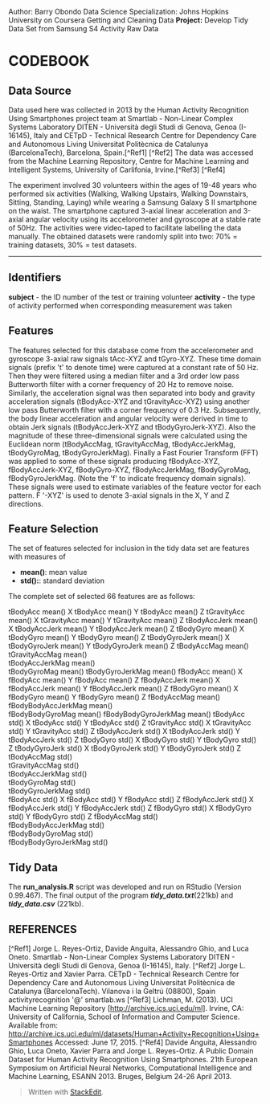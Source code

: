 Author: Barry Obondo
Data Science Specialization: Johns Hopkins University on Coursera
Getting and Cleaning Data
**Project:** Develop Tidy Data Set from Samsung S4 Activity Raw Data


CODEBOOK
==

Data Source
--
Data used here was collected in 2013 by the Human Activity Recognition Using Smartphones project team at Smartlab - Non-Linear Complex Systems Laboratory DITEN - Università degli Studi di Genova, Genoa (I-16145), Italy and CETpD - Technical Research Centre for Dependency Care and Autonomous Living Universitat Politècnica de Catalunya (BarcelonaTech), Barcelona, Spain.[^Ref1] [^Ref2] The data was accessed from the Machine Learning Repository, Centre for Machine Learning and Intelligent Systems, University of Carlifonia, Irvine.[^Ref3] [^Ref4] 

The experiment involved 30 volunteers within the ages of 19-48 years who performed six activities (Walking, Walking Upstairs, Walking Downstairs, Sitting, Standing, Laying) while wearing a Samsung Galaxy S II smartphone on the waist. The smartphone captured 3-axial linear acceleration and 3-axial angular velocity using its accelorometer and gyroscope at a stable rate of 50Hz. The activities were video-taped to facilitate labelling the data manually.
The obtained datasets were randomly split into two: 70% = training datasets, 30% = test datasets.

---
Identifiers
----------
**subject** - the ID number of the test or training volunteer
**activity** - the type of activity performed when corresponding measurement was taken

Features
--
The features selected for this database come from the accelerometer and gyroscope 3-axial raw signals tAcc-XYZ and tGyro-XYZ. These time domain signals (prefix 't' to denote time) were captured at a constant rate of 50 Hz. Then they were filtered using a median filter and a 3rd order low pass Butterworth filter with a corner frequency of 20 Hz to remove noise. Similarly, the acceleration signal was then separated into body and gravity acceleration signals (tBodyAcc-XYZ and tGravityAcc-XYZ) using another low pass Butterworth filter with a corner frequency of 0.3 Hz. 
Subsequently, the body linear acceleration and angular velocity were derived in time to obtain Jerk signals (tBodyAccJerk-XYZ and tBodyGyroJerk-XYZ). Also the magnitude of these three-dimensional signals were calculated using the Euclidean norm (tBodyAccMag, tGravityAccMag, tBodyAccJerkMag, tBodyGyroMag, tBodyGyroJerkMag). 
Finally a Fast Fourier Transform (FFT) was applied to some of these signals producing fBodyAcc-XYZ, fBodyAccJerk-XYZ, fBodyGyro-XYZ, fBodyAccJerkMag, fBodyGyroMag, fBodyGyroJerkMag. (Note the 'f' to indicate frequency domain signals). 
These signals were used to estimate variables of the feature vector for each pattern.
F
'-XYZ' is used to denote 3-axial signals in the X, Y and Z directions.

Feature Selection
--
The set of features selected for inclusion in the tidy data set are features with measures of 

 - **mean()**: mean value
 - **std():**: standard deviation

The complete set of selected 66 features are as follows:

tBodyAcc mean()	X
tBodyAcc mean()	Y
tBodyAcc mean()	Z
tGravityAcc mean()	X
tGravityAcc mean()	Y
tGravityAcc mean()	Z
tBodyAccJerk mean()	X
tBodyAccJerk mean()	Y
tBodyAccJerk mean()	Z
tBodyGyro mean()	X
tBodyGyro mean()	Y
tBodyGyro mean()	Z
tBodyGyroJerk mean()	X
tBodyGyroJerk mean()	Y
tBodyGyroJerk mean()	Z
tBodyAccMag mean()	
tGravityAccMag mean()	
tBodyAccJerkMag mean()	
tBodyGyroMag mean()	
tBodyGyroJerkMag mean()	
fBodyAcc mean()	X
fBodyAcc mean()	Y
fBodyAcc mean()	Z
fBodyAccJerk mean()	X
fBodyAccJerk mean()	Y
fBodyAccJerk mean()	Z
fBodyGyro mean()	X
fBodyGyro mean()	Y
fBodyGyro mean()	Z
fBodyAccMag mean()	
fBodyBodyAccJerkMag mean()	
fBodyBodyGyroMag mean()	
fBodyBodyGyroJerkMag mean()	
tBodyAcc std()	X
tBodyAcc std()	Y
tBodyAcc std()	Z
tGravityAcc std()	X
tGravityAcc std()	Y
tGravityAcc std()	Z
tBodyAccJerk std()	X
tBodyAccJerk std()	Y
tBodyAccJerk std()	Z
tBodyGyro std()	X
tBodyGyro std()	Y
tBodyGyro std()	Z
tBodyGyroJerk std()	X
tBodyGyroJerk std()	Y
tBodyGyroJerk std()	Z
tBodyAccMag std()	
tGravityAccMag std()	
tBodyAccJerkMag std()	
tBodyGyroMag std()	
tBodyGyroJerkMag std()	
fBodyAcc std()	X
fBodyAcc std()	Y
fBodyAcc std()	Z
fBodyAccJerk std()	X
fBodyAccJerk std()	Y
fBodyAccJerk std()	Z
fBodyGyro std()	X
fBodyGyro std()	Y
fBodyGyro std()	Z
fBodyAccMag std()	
fBodyBodyAccJerkMag std()	
fBodyBodyGyroMag std()	
fBodyBodyGyroJerkMag std()

Tidy Data
--
The **run_analysis.R** script was developed and run on RStudio (Version 0.99.467). 
The final output of the program ***tidy_data.txt***(221kb) and ***tidy_data.csv*** (221kb).

REFERENCES
-----

[^Ref1] Jorge L. Reyes-Ortiz, Davide Anguita, Alessandro Ghio, and Luca Oneto.  Smartlab - Non-Linear Complex Systems Laboratory DITEN - Università degli Studi di Genova, Genoa (I-16145), Italy. 
[^Ref2] Jorge L. Reyes-Ortiz and Xavier Parra. CETpD - Technical Research Centre for Dependency Care and Autonomous Living Universitat Politècnica de Catalunya (BarcelonaTech). Vilanova i la Geltrú (08800), Spain activityrecognition '@' smartlab.ws
[^Ref3] Lichman, M. (2013). UCI Machine Learning Repository [http://archive.ics.uci.edu/ml]. Irvine, CA: University of California, School of Information and Computer Science. Available from: http://archive.ics.uci.edu/ml/datasets/Human+Activity+Recognition+Using+Smartphones Accessed: June 17, 2015.
[^Ref4] Davide Anguita, Alessandro Ghio, Luca Oneto, Xavier Parra and Jorge L. Reyes-Ortiz. A Public Domain Dataset for Human Activity Recognition Using Smartphones. 21th European Symposium on Artificial Neural Networks, Computational Intelligence and Machine Learning, ESANN 2013. Bruges, Belgium 24-26 April 2013.




> Written with [StackEdit](https://stackedit.io/).